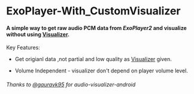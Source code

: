 # ExoPlayer-With_CustomVisualizer

#### A simple way to get raw audio PCM data from *ExoPlayer2* and visualize without using [Visualizer]( https://developer.android.com/reference/android/media/audiofx/Visualizer). 

Key Features:

* Get origianl data ,not partial and low quality as [Visualizer]( https://developer.android.com/reference/android/media/audiofx/Visualizer) given.

* Volume Independent - visualizer don't depend on player volume level.



###### Thanks to [@gauravk95](https://github.com/gauravk95/) for *audio-visualizer-android*
